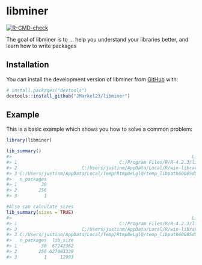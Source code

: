 
<!-- README.md is generated from README.Rmd. Please edit that file -->

# libminer

<!-- badges: start -->

[![R-CMD-check](https://github.com/JMarkel23/libminer/actions/workflows/R-CMD-check.yaml/badge.svg)](https://github.com/JMarkel23/libminer/actions/workflows/R-CMD-check.yaml)
<!-- badges: end -->

The goal of libminer is to … help you understand your libraries better,
and learn how to write packages

## Installation

You can install the development version of libminer from
[GitHub](https://github.com/) with:

``` r
# install.packages("devtools")
devtools::install_github("JMarkel23/libminer")
```

## Example

This is a basic example which shows you how to solve a common problem:

``` r
library(libminer)

lib_summary()
#>                                                                   Library
#> 1                                      C:/Program Files/R/R-4.2.3/library
#> 2                        C:/Users/justinm/AppData/Local/R/win-library/4.2
#> 3 C:/Users/justinm/AppData/Local/Temp/Rtmp8eLglQ/temp_libpath60085d535291
#>   n_packages
#> 1         30
#> 2        256
#> 3          1

#Also can calculate sizes
lib_summary(sizes = TRUE)
#>                                                                   Library
#> 1                                      C:/Program Files/R/R-4.2.3/library
#> 2                        C:/Users/justinm/AppData/Local/R/win-library/4.2
#> 3 C:/Users/justinm/AppData/Local/Temp/Rtmp8eLglQ/temp_libpath60085d535291
#>   n_packages  lib_size
#> 1         30  67242362
#> 2        256 627093339
#> 3          1     12993
```
